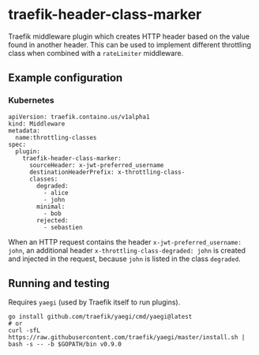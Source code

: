 # traefik-header-class-marker

Traefik middleware plugin which creates HTTP header based on the value found in another header. This can be used to
implement different throttling class when combined with a `rateLimiter` middleware.

## Example configuration

### Kubernetes
``` tab="File (Kubernetes)"
apiVersion: traefik.containo.us/v1alpha1
kind: Middleware
metadata:
  name:throttling-classes
spec:
  plugin:
    traefik-header-class-marker:
      sourceHeader: x-jwt-preferred_username
      destinationHeaderPrefix: x-throttling-class-
      classes:
        degraded:
          - alice
          - john
        minimal:
          - bob
        rejected:
          - sebastien
```

When an HTTP request contains the header `x-jwt-preferred_username: john`, an additional header
`x-throttling-class-degraded: john` is created and injected in the request, because `john` is listed in the class
`degraded`.



## Running and testing

Requires `yaegi` (used by Traefik itself to run plugins).

```
go install github.com/traefik/yaegi/cmd/yaegi@latest
# or
curl -sfL https://raw.githubusercontent.com/traefik/yaegi/master/install.sh | bash -s -- -b $GOPATH/bin v0.9.0
```
